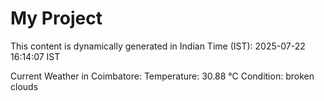 # My Project

This content is dynamically generated in Indian Time (IST): 2025-07-22 16:14:07 IST


Current Weather in Coimbatore:
Temperature: 30.88 °C
Condition: broken clouds
